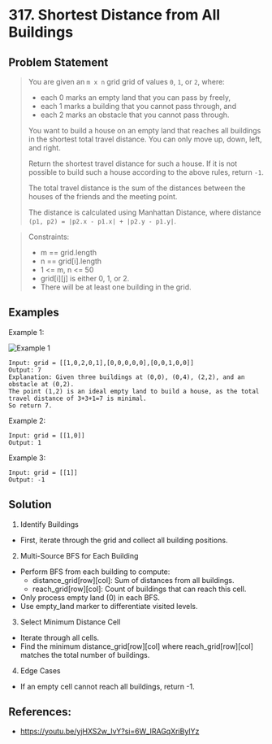 # 317. Shortest Distance from All Buildings

## Problem Statement

> You are given an `m x n` grid grid of values `0`, `1`, or `2`, where:
>
> - each 0 marks an empty land that you can pass by freely,
> - each 1 marks a building that you cannot pass through, and
> - each 2 marks an obstacle that you cannot pass through.
>
> You want to build a house on an empty land that reaches all buildings in the shortest total travel distance. You can only move up, down, left, and right.
>
> Return the shortest travel distance for such a house. If it is not possible to build such a house according to the above rules, return `-1`.
>
> The total travel distance is the sum of the distances between the houses of the friends and the meeting point.
>
> The distance is calculated using Manhattan Distance, where distance `(p1, p2) = |p2.x - p1.x| + |p2.y - p1.y|`.

> Constraints:
>
> - m == grid.length
> - n == grid[i].length
> - 1 <= m, n <= 50
> - grid[i][j] is either 0, 1, or 2.
> - There will be at least one building in the grid.

## Examples

Example 1:

![Example 1](https://assets.leetcode.com/uploads/2021/03/14/buildings-grid.jpg)

```
Input: grid = [[1,0,2,0,1],[0,0,0,0,0],[0,0,1,0,0]]
Output: 7
Explanation: Given three buildings at (0,0), (0,4), (2,2), and an obstacle at (0,2).
The point (1,2) is an ideal empty land to build a house, as the total travel distance of 3+3+1=7 is minimal.
So return 7.
```

Example 2:

```
Input: grid = [[1,0]]
Output: 1
```

Example 3:

```
Input: grid = [[1]]
Output: -1
```

## Solution

1. Identify Buildings

- First, iterate through the grid and collect all building positions.

2. Multi-Source BFS for Each Building

- Perform BFS from each building to compute:
  - distance_grid[row][col]: Sum of distances from all buildings.
  - reach_grid[row][col]: Count of buildings that can reach this cell.
- Only process empty land (0) in each BFS.
- Use empty_land marker to differentiate visited levels.

3. Select Minimum Distance Cell

- Iterate through all cells.
- Find the minimum distance_grid[row][col] where reach_grid[row][col] matches the total number of buildings.

4. Edge Cases

- If an empty cell cannot reach all buildings, return -1.

## References:

- https://youtu.be/yjHXS2w_IvY?si=6W_IRAGqXriByIYz
